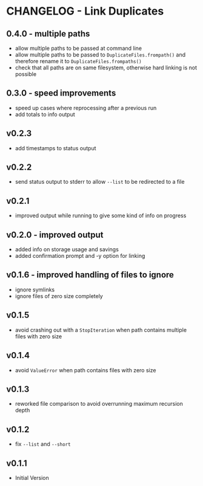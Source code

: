 # CHANGELOG - Link Duplicates

## 0.4.0 - multiple paths

- allow multiple paths to be passed at command line
- allow multiple paths to be passed to `DuplicateFiles.frompath()` and therefore rename it to `DuplicateFiles.frompaths()`
- check that all paths are on same filesystem, otherwise hard linking is not possible

## 0.3.0 - speed improvements

- speed up cases where reprocessing after a previous run
- add totals to info output

## v0.2.3

- add timestamps to status output

## v0.2.2

- send status output to stderr to allow `--list` to be redirected to a file

## v0.2.1

- improved output while running to give some kind of info on progress

## v0.2.0 - improved output

- added info on storage usage and savings
- added confirmation prompt and -y option for linking

## v0.1.6 - improved handling of files to ignore

- ignore symlinks
- ignore files of zero size completely

## v0.1.5

- avoid crashing out with a `StopIteration` when path contains multiple files with zero size

## v0.1.4

- avoid `ValueError` when path contains files with zero size

## v0.1.3

- reworked file comparison to avoid overrunning maximum recursion depth

## v0.1.2

- fix `--list` and `--short`

## v0.1.1

- Initial Version
